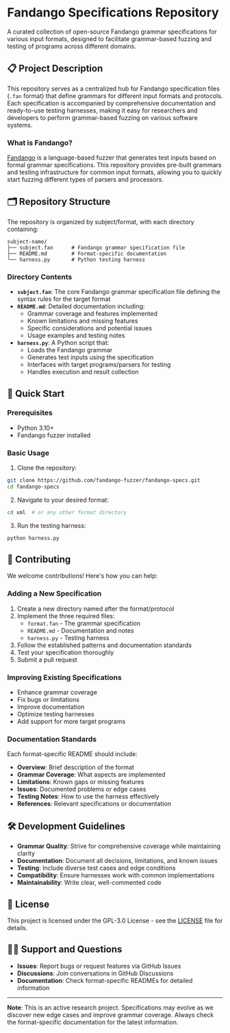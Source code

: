 # Fandango Specifications Repository

A curated collection of open-source Fandango grammar specifications for various input formats, designed to facilitate grammar-based fuzzing and testing of programs across different domains.

## 📋 Project Description

This repository serves as a centralized hub for Fandango specification files (`.fan` format) that define grammars for different input formats and protocols. Each specification is accompanied by comprehensive documentation and ready-to-use testing harnesses, making it easy for researchers and developers to perform grammar-based fuzzing on various software systems.

### What is Fandango?

[Fandango](https://fandango-fuzzer.github.io) is a language-based fuzzer that generates test inputs based on formal grammar specifications. This repository provides pre-built grammars and testing infrastructure for common input formats, allowing you to quickly start fuzzing different types of parsers and processors.

## 🗂️ Repository Structure

The repository is organized by subject/format, with each directory containing:

```
subject-name/
├── subject.fan      # Fandango grammar specification file
├── README.md        # Format-specific documentation
└── harness.py       # Python testing harness
```

### Directory Contents

- **`subject.fan`**: The core Fandango grammar specification file defining the syntax rules for the target format
- **`README.md`**: Detailed documentation including:
  - Grammar coverage and features implemented
  - Known limitations and missing features
  - Specific considerations and potential issues
  - Usage examples and testing notes
- **`harness.py`**: A Python script that:
  - Loads the Fandango grammar
  - Generates test inputs using the specification
  - Interfaces with target programs/parsers for testing
  - Handles execution and result collection

## 🚀 Quick Start

### Prerequisites

- Python 3.10+
- Fandango fuzzer installed

### Basic Usage

1. Clone the repository:
```bash
git clone https://github.com/fandango-fuzzer/fandango-specs.git
cd fandango-specs
```

2. Navigate to your desired format:
```bash
cd xml  # or any other format directory
```

3. Run the testing harness:
```bash
python harness.py
```

## 🤝 Contributing

We welcome contributions! Here's how you can help:

### Adding a New Specification

1. Create a new directory named after the format/protocol
2. Implement the three required files:
   - `format.fan` - The grammar specification
   - `README.md` - Documentation and notes
   - `harness.py` - Testing harness
3. Follow the established patterns and documentation standards
4. Test your specification thoroughly
5. Submit a pull request

### Improving Existing Specifications

- Enhance grammar coverage
- Fix bugs or limitations
- Improve documentation
- Optimize testing harnesses
- Add support for more target programs

### Documentation Standards

Each format-specific README should include:
- **Overview**: Brief description of the format
- **Grammar Coverage**: What aspects are implemented
- **Limitations**: Known gaps or missing features
- **Issues**: Documented problems or edge cases
- **Testing Notes**: How to use the harness effectively
- **References**: Relevant specifications or documentation

## 🛠️ Development Guidelines

- **Grammar Quality**: Strive for comprehensive coverage while maintaining clarity
- **Documentation**: Document all decisions, limitations, and known issues
- **Testing**: Include diverse test cases and edge conditions
- **Compatibility**: Ensure harnesses work with common implementations
- **Maintainability**: Write clear, well-commented code

## 📝 License

This project is licensed under the GPL-3.0 License - see the [LICENSE](LICENSE) file for details.

## 🙋‍♀️ Support and Questions

- **Issues**: Report bugs or request features via GitHub Issues
- **Discussions**: Join conversations in GitHub Discussions
- **Documentation**: Check format-specific READMEs for detailed information

---

**Note**: This is an active research project. Specifications may evolve as we discover new edge cases and improve grammar coverage. Always check the format-specific documentation for the latest information.
